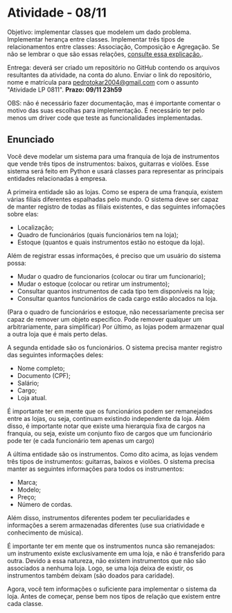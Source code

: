 # Atividade - 08/11

Objetivo: implementar classes que modelem um dado problema. Implementar herança entre
classes. Implementar três tipos de relacionamentos entre classes: Associação,
Composição e Agregação. Se não se lembrar o que são essas relações,
[consulte essa explicação.](https://github.com/matwerner/fgv-lp/blob/master/aulas/Semana%2011%20-%20Classes/35_classes_associacao_agregacao_composicao.md).

Entrega: deverá ser criado um repositório no GitHub contendo os arquivos resultantes
da atividade, na conta do aluno. Enviar o link do repositório, nome e matrícula
para pedrotokar2004@gmail.com com o assunto "Atividade LP 0811". **Prazo: 09/11 23h59**

OBS: não é necessário fazer documentação, mas é importante comentar o motivo das
suas escolhas para implementação. É necessário ter pelo menos um driver code que
teste as funcionalidades implementadas.

## Enunciado

Você deve modelar um sistema para uma franquia de loja de instrumentos que vende
três tipos de instrumentos: baixos, guitarras e violões. Esse sistema será feito
em Python e usará classes para representar as principais entidades relacionadas
à empresa.

A primeira entidade são as lojas. Como se espera de uma franquia, existem várias
filiais diferentes espalhadas pelo mundo. O sistema deve ser capaz de manter
registro de todas as filiais existentes, e das seguintes infomações sobre elas:

- Localização;
- Quadro de funcionários (quais funcionários tem na loja);
- Estoque (quantos e quais instrumentos estão no estoque da loja).

Além de registrar essas informações, é preciso que um usuário do sistema possa:

- Mudar o quadro de funcionarios (colocar ou tirar um funcionario);
- Mudar o estoque (colocar ou retirar um instrumento);
- Consultar quantos instrumentos de cada tipo tem disponíveis na loja;
- Consultar quantos funcionários de cada cargo estão alocados na loja.

(Para o quadro de funcionários e estoque, não necessariamente precisa ser capaz
de remover um objeto especifico. Pode remover qualquer um arbitrariamente, para
simplificar)
Por último, as lojas podem armazenar qual a outra loja que é mais perto delas.

A segunda entidade são os funcionários. O sistema precisa manter registro das
seguintes informações deles:

- Nome completo;
- Documento (CPF);
- Salário;
- Cargo;
- Loja atual.

É importante ter em mente que os funcionários podem ser remanejados entre as lojas,
ou seja, continuam existindo independente da loja. Além disso, é importante notar
que existe uma hierarquia fixa de cargos na franquia, ou seja, existe um conjunto
fixo de cargos que um funcionário pode ter (e cada funcionário tem apenas um cargo)

A última entidade são os instrumentos. Como dito acima, as lojas vendem três tipos de
instrumentos: guitarras, baixos e violões. O sistema precisa manter as seguintes
informações para todos os instrumentos:

- Marca;
- Modelo;
- Preço;
- Número de cordas.

Além disso, instrumentos diferentes podem ter peculiaridades e informações a
serem armazenadas diferentes (use sua criatividade e conhecimento de música).

É importante ter em mente que os instrumentos nunca são remanejados: um instrumento
existe exclusivamente em uma loja, e não é transferido para outra. Devido a essa
natureza, não existem instrumentos que não são associados a nenhuma loja. Logo,
se uma loja deixa de existir, os instrumentos também deixam (são doados para caridade).

Agora, você tem informações o suficiente para implementar o sistema da loja. Antes
de começar, pense bem nos tipos de relação que existem entre cada classe.
